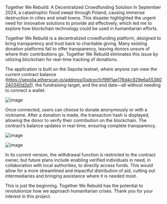 Together We Rebuild: A Decentralized Crowdfunding Solution
In September 2024, a catastrophic flood swept through Poland, causing immense destruction in cities and small towns. This disaster highlighted the urgent need for innovative solutions to provide aid effectively, which led me to explore how blockchain technology could be used in humanitarian efforts.

Together We Rebuild is a decentralized crowdfunding platform, designed to bring transparency and trust back to charitable giving. Many existing donation platforms fail to offer transparency, leaving donors unsure of where their contributions go. Together We Rebuild eliminates this issue by utilizing blockchain for real-time tracking of donations.

The application is built on the Sepolia testnet, where anyone can view the current contract balance (https://sepolia.etherscan.io/address/0xdcecfcf99f1ae176d4c929e6a55380240340d2e1), the fundraising target, and the end date—all without needing to connect a wallet.

![image](https://github.com/user-attachments/assets/26e6b994-9357-4489-9fe4-877a5ea9fafe)

Once connected, users can choose to donate anonymously or with a nickname. After a donation is made, the transaction hash is displayed, allowing the donor to verify their contribution on the blockchain. The contract’s balance updates in real-time, ensuring complete transparency.

![image](https://github.com/user-attachments/assets/fa13edb4-835c-4573-85b0-8c91c244b4fc)

![image](https://github.com/user-attachments/assets/2ef981da-35c5-4962-84cb-007bc86c23f1)

In its current version, the withdrawal function is restricted to the contract owner, but future plans include enabling verified individuals in need, in collaboration with local authorities, to directly access funds. This would allow for a more streamlined and impactful distribution of aid, cutting out intermediaries and bringing assistance where it is needed most.

This is just the beginning. Together We Rebuild has the potential to revolutionize how we approach humanitarian crises. Thank you for your interest in this project.
